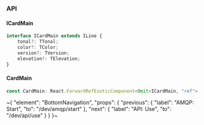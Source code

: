 

### API

#### ICardMain

```ts
interface ICardMain extends ILine {
    tonal?: TTonal;
    color?: TColor;
    version?: TVersion;
    elevation?: TElevation;
}
```

#### CardMain

```ts
const CardMain: React.ForwardRefExoticComponent<Omit<ICardMain, "ref"> & React.RefAttributes<unknown>>;
```

~{
  "element": "BottomNavigation",
  "props": {
    "previous": {
      "label": "AMQP: Start",
      "to": "/dev/amqp/start"
    },
    "next": {
      "label": "API: Use",
      "to": "/dev/api/use"
    }
  }
}~
